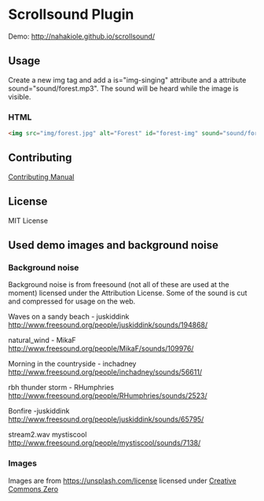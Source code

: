 # Scrollsound Plugin

Demo: http://nahakiole.github.io/scrollsound/

## Usage

Create a new img tag and add a is="img-singing" attribute and a attribute sound="sound/forest.mp3".
The sound will be heard while the image is visible.

### HTML
```html
<img src="img/forest.jpg" alt="Forest" id="forest-img" sound="sound/forest.mp3" is="img-singing">
```

## Contributing

[Contributing Manual](CONTRIBUTING.md)

## License

MIT License

## Used demo images and background noise
 
### Background noise

Background noise is from freesound (not all of these are used at the moment) licensed under the Attribution License.
Some of the sound is cut and compressed for usage on the web. 

Waves on a sandy beach - juskiddink
http://www.freesound.org/people/juskiddink/sounds/194868/

natural_wind - MikaF
http://www.freesound.org/people/MikaF/sounds/109976/

Morning in the countryside - inchadney
http://www.freesound.org/people/inchadney/sounds/56611/

rbh thunder storm - RHumphries
http://www.freesound.org/people/RHumphries/sounds/2523/

Bonfire -juskiddink
http://www.freesound.org/people/juskiddink/sounds/65795/

stream2.wav mystiscool
http://www.freesound.org/people/mystiscool/sounds/7138/

### Images

Images are from https://unsplash.com/license licensed under [Creative Commons Zero](http://creativecommons.org/publicdomain/zero/1.0/)
